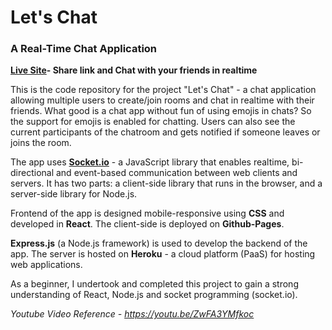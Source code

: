 # Let's Chat
### A Real-Time Chat Application

**[Live Site](https://swapnil031.github.io/client/)- Share link and Chat with your friends in realtime**

This is the code repository for the project "Let's Chat" - a chat application allowing multiple users to create/join rooms and chat in realtime with their friends.
What good is a chat app without fun of using emojis in chats? So the support for emojis is enabled for chatting. 
Users can also see the current participants of the chatroom and gets notified if someone leaves or joins the room.

The app uses **[Socket.io](https://socket.io/)** - a JavaScript library that enables realtime, bi-directional and event-based communication between web clients and servers. It has two parts: a client-side library that runs in the browser, and a server-side library for Node.js.

Frontend of the app is designed mobile-responsive using **CSS** and developed in **React**. The client-side is deployed on **Github-Pages**.

**Express.js** (a Node.js framework) is used to develop the backend of the app. The server is hosted on **Heroku** - a cloud platform (PaaS) for hosting web applications.

As a beginner, I undertook and completed this project to gain a strong understanding of React, Node.js and socket programming (socket.io).


*Youtube Video Reference - https://youtu.be/ZwFA3YMfkoc*
